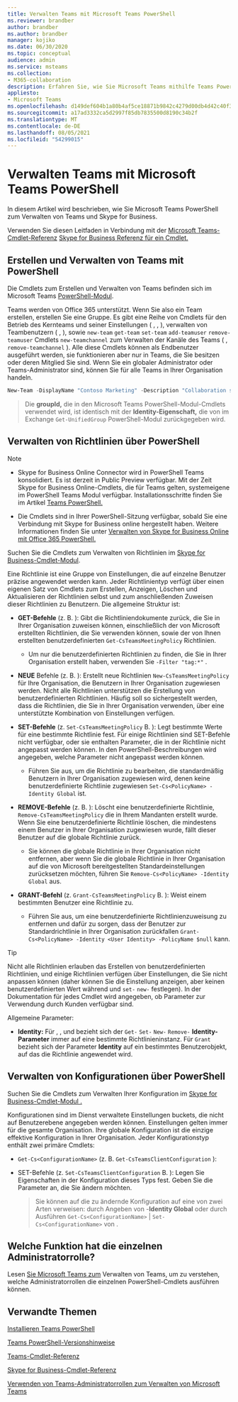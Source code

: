 ```yaml
---
title: Verwalten Teams mit Microsoft Teams PowerShell
ms.reviewer: brandber
author: brandber
ms.author: brandber
manager: kojiko
ms.date: 06/30/2020
ms.topic: conceptual
audience: admin
ms.service: msteams
ms.collection:
- M365-collaboration
description: Erfahren Sie, wie Sie Microsoft Teams mithilfe Teams PowerShell verwalten.
appliesto:
- Microsoft Teams
ms.openlocfilehash: d149def604b1a80b4af5ce18871b9842c4279d00db4d42c40f3556f5b35214d6
ms.sourcegitcommit: a17ad3332ca5d2997f85db7835500d8190c34b2f
ms.translationtype: MT
ms.contentlocale: de-DE
ms.lasthandoff: 08/05/2021
ms.locfileid: "54299015"
---
```

# <a name="manage-teams-with-microsoft-teams-powershell"></a>Verwalten Teams mit Microsoft Teams PowerShell

In diesem Artikel wird beschrieben, wie Sie Microsoft Teams PowerShell zum Verwalten von Teams und Skype for Business. 

Verwenden Sie diesen Leitfaden in Verbindung mit der [Microsoft Teams-Cmdlet-Referenz](/powershell/teams/?view=teams-ps) [Skype for Business Referenz für ein Cmdlet.](/powershell/skype/intro?view=skype-ps)

## <a name="create-and-manage-teams-using-powershell"></a>Erstellen und Verwalten von Teams mit PowerShell

Die Cmdlets zum Erstellen und Verwalten von Teams befinden sich im Microsoft Teams [PowerShell-Modul](https://www.powershellgallery.com/packages/MicrosoftTeams/).

Teams werden von Office 365 unterstützt. Wenn Sie also ein Team erstellen, erstellen Sie eine Gruppe. Es gibt eine Reihe von Cmdlets für den Betrieb des Kernteams und seiner Einstellungen ( , , ), verwalten von Teambenutzern ( , ), sowie ``new-team`` ``get-team``  ``set-team`` ``add-teamuser`` ``remove-teamuser`` Cmdlets ``new-teamchannel`` zum Verwalten der Kanäle des Teams ( , ``remove-teamchannel`` ). Alle diese Cmdlets können als Endbenutzer ausgeführt werden, sie funktionieren aber nur in Teams, die Sie besitzen oder deren Mitglied Sie sind. Wenn Sie ein globaler Administrator oder Teams-Administrator sind, können Sie für alle Teams in Ihrer Organisation handeln.

```powershell
New-Team -DisplayName "Contoso Marketing" -Description "Collaboration space for Contoso's Marketing department"
```

> Die **groupId,** die in den Microsoft Teams PowerShell-Modul-Cmdlets verwendet wird, ist identisch mit der **Identity-Eigenschaft,** die von im Exchange ``Get-UnifiedGroup`` PowerShell-Modul zurückgegeben wird.

## <a name="manage-policies-via-powershell"></a>Verwalten von Richtlinien über PowerShell

> [!NOTE]
> - Skype for Business Online Connector wird in PowerShell Teams konsolidiert. Es ist derzeit in Public Preview verfügbar. Mit der Zeit Skype for Business Online-Cmdlets, die für Teams gelten, systemeigene im PowerShell Teams Modul verfügbar. Installationsschritte finden Sie im Artikel [Teams PowerShell.](teams-powershell-install.md)
>
> - Die Cmdlets sind in Ihrer PowerShell-Sitzung verfügbar, sobald Sie eine Verbindung mit Skype for Business online hergestellt haben. Weitere Informationen finden Sie unter [Verwalten von Skype for Business Online mit Office 365 PowerShell.](/office365/enterprise/powershell/manage-skype-for-business-online-with-office-365-powershell)

Suchen Sie die Cmdlets zum Verwalten von Richtlinien im [Skype for Business-Cmdlet-Modul](/microsoft-365/enterprise/manage-skype-for-business-online-with-microsoft-365-powershell).

Eine Richtlinie ist eine Gruppe von Einstellungen, die auf einzelne Benutzer präzise angewendet werden kann. Jeder Richtlinientyp verfügt über einen eigenen Satz von Cmdlets zum Erstellen, Anzeigen, Löschen und Aktualisieren der Richtlinien selbst und zum anschließenden Zuweisen dieser Richtlinien zu Benutzern. Die allgemeine Struktur ist:

- **GET-Befehle** (z. B. ): Gibt die Richtliniendokumente zurück, die Sie in Ihrer Organisation zuweisen können, einschließlich der von Microsoft erstellten Richtlinien, die Sie verwenden können, sowie der von Ihnen erstellten benutzerdefinierten ``Get-CsTeamsMeetingPolicy`` Richtlinien.
   - Um nur die benutzerdefinierten Richtlinien zu finden, die Sie in Ihrer Organisation erstellt haben, verwenden Sie ``-Filter "tag:*"`` .

- **NEUE** Befehle (z. B. ): Erstellt neue Richtlinien ``New-CsTeamsMeetingPolicy`` für Ihre Organisation, die Benutzern in Ihrer Organisation zugewiesen werden. Nicht alle Richtlinien unterstützen die Erstellung von benutzerdefinierten Richtlinien. Häufig soll so sichergestellt werden, dass die Richtlinien, die Sie in Ihrer Organisation verwenden, über eine unterstützte Kombination von Einstellungen verfügen.

- **SET-Befehle** (z. ``Set-CsTeamsMeetingPolicy`` B. ): Legt bestimmte Werte für eine bestimmte Richtlinie fest. Für einige Richtlinien sind SET-Befehle nicht verfügbar, oder sie enthalten Parameter, die in der Richtlinie nicht angepasst werden können. In den PowerShell-Beschreibungen wird angegeben, welche Parameter nicht angepasst werden können. 
   - Führen Sie aus, um die Richtlinie zu bearbeiten, die standardmäßig Benutzern in Ihrer Organisation zugewiesen wird, denen keine benutzerdefinierte Richtlinie zugewiesen ``Set-Cs<PolicyName> -Identity Global`` ist.

- **REMOVE-Befehle** (z. B. ): Löscht eine benutzerdefinierte Richtlinie, ``Remove-CsTeamsMeetingPolicy`` die in Ihrem Mandanten erstellt wurde. Wenn Sie eine benutzerdefinierte Richtlinie löschen, die mindestens einem Benutzer in Ihrer Organisation zugewiesen wurde, fällt dieser Benutzer auf die globale Richtlinie zurück.
   - Sie können die globale Richtlinie in Ihrer Organisation nicht entfernen, aber wenn Sie die globale Richtlinie in Ihrer Organisation auf die von Microsoft bereitgestellten Standardeinstellungen zurücksetzen möchten, führen Sie ``Remove-Cs<PolicyName> -Identity Global`` aus.

- **GRANT-Befehl** (z. ``Grant-CsTeamsMeetingPolicy`` B. ): Weist einem bestimmten Benutzer eine Richtlinie zu.
   - Führen Sie aus, um eine benutzerdefinierte Richtlinienzuweisung zu entfernen und dafür zu sorgen, dass der Benutzer zur Standardrichtlinie in Ihrer Organisation zurückfallen ``Grant-Cs<PolicyName> -Identity <User Identity> -PolicyName $null`` kann.

> [!TIP]
> Nicht alle Richtlinien erlauben das Erstellen von benutzerdefinierten Richtlinien, und einige Richtlinien verfügen über Einstellungen, die Sie nicht anpassen können (daher können Sie die Einstellung anzeigen, aber keinen benutzerdefinierten Wert während und ``set-`` ``new-`` festlegen). In der Dokumentation für jedes Cmdlet wird angegeben, ob Parameter zur Verwendung durch Kunden verfügbar sind.

Allgemeine Parameter:

- **Identity:** Für , , und bezieht sich der ``Get-`` ``Set-`` ``New-`` ``Remove-`` **Identity-Parameter** immer auf eine bestimmte Richtlinieninstanz. Für ``Grant`` bezieht sich der Parameter **Identity** auf ein bestimmtes Benutzerobjekt, auf das die Richtlinie angewendet wird.

## <a name="manage-configurations-via-powershell"></a>Verwalten von Konfigurationen über PowerShell

Suchen Sie die Cmdlets zum Verwalten Ihrer Konfiguration im [Skype for Business-Cmdlet-Modul .](/microsoft-365/enterprise/manage-skype-for-business-online-with-microsoft-365-powershell)

Konfigurationen sind im Dienst verwaltete Einstellungen buckets, die nicht auf Benutzerebene angegeben werden können. Einstellungen gelten immer für die gesamte Organisation. Ihre globale Konfiguration ist die einzige effektive Konfiguration in Ihrer Organisation. Jeder Konfigurationstyp enthält zwei primäre Cmdlets:

- ``Get-Cs<ConfigurationName>`` (z. B. ``Get-CsTeamsClientConfiguration`` ):

- SET-Befehle (z. ``Set-CsTeamsClientConfiguration`` B. ): Legen Sie Eigenschaften in der Konfiguration dieses Typs fest. Geben Sie die Parameter an, die Sie ändern möchten.
   > Sie können auf die zu ändernde Konfiguration auf eine von zwei Arten verweisen: durch Angeben von -**Identity Global** oder durch Ausführen ``Get-Cs<ConfigurationName>``  |  ``Set-Cs<ConfigurationName>`` von .

## <a name="what-can-each-admin-role-do"></a>Welche Funktion hat die einzelnen Administratorrolle?

Lesen [Sie Microsoft Teams zum](using-admin-roles.md) Verwalten von Teams, um zu verstehen, welche Administratorrollen die einzelnen PowerShell-Cmdlets ausführen können.

## <a name="related-topics"></a>Verwandte Themen

[Installieren Teams PowerShell](teams-powershell-install.md)

[Teams PowerShell-Versionshinweise](teams-powershell-release-notes.md)

[Teams-Cmdlet-Referenz](/powershell/teams/?view=teams-ps)

[Skype for Business-Cmdlet-Referenz](/powershell/skype/intro?view=skype-ps)

[Verwenden von Teams-Administratorrollen zum Verwalten von Microsoft Teams](using-admin-roles.md)